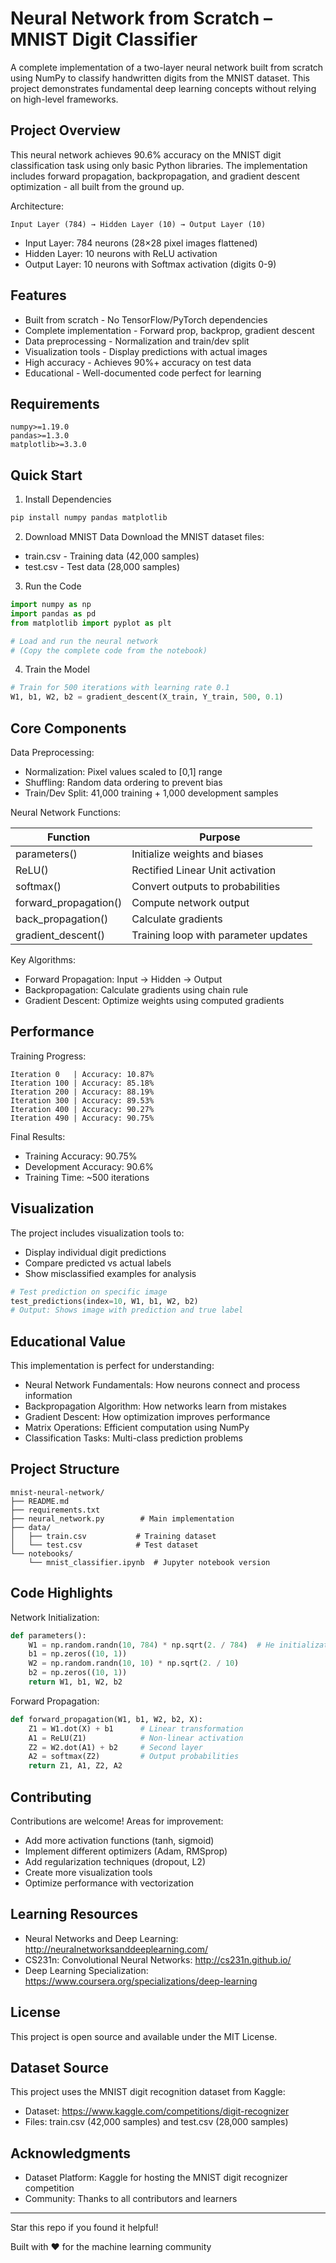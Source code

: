 Neural Network from Scratch – MNIST Digit Classifier
=================================================

A complete implementation of a two-layer neural network built from scratch using NumPy to classify handwritten digits from the MNIST dataset. This project demonstrates fundamental deep learning concepts without relying on high-level frameworks.

Project Overview
---------------

This neural network achieves 90.6% accuracy on the MNIST digit classification task using only basic Python libraries. The implementation includes forward propagation, backpropagation, and gradient descent optimization - all built from the ground up.

Architecture:
```
Input Layer (784) → Hidden Layer (10) → Output Layer (10)
```

- Input Layer: 784 neurons (28×28 pixel images flattened)
- Hidden Layer: 10 neurons with ReLU activation  
- Output Layer: 10 neurons with Softmax activation (digits 0-9)

Features
--------

- Built from scratch - No TensorFlow/PyTorch dependencies
- Complete implementation - Forward prop, backprop, gradient descent
- Data preprocessing - Normalization and train/dev split
- Visualization tools - Display predictions with actual images
- High accuracy - Achieves 90%+ accuracy on test data
- Educational - Well-documented code perfect for learning

Requirements
------------

```
numpy>=1.19.0
pandas>=1.3.0
matplotlib>=3.3.0
```

Quick Start
-----------

1. Install Dependencies
```bash
pip install numpy pandas matplotlib
```

2. Download MNIST Data
Download the MNIST dataset files:
- train.csv - Training data (42,000 samples)
- test.csv - Test data (28,000 samples)

3. Run the Code
```python
import numpy as np
import pandas as pd
from matplotlib import pyplot as plt

# Load and run the neural network
# (Copy the complete code from the notebook)
```

4. Train the Model
```python
# Train for 500 iterations with learning rate 0.1
W1, b1, W2, b2 = gradient_descent(X_train, Y_train, 500, 0.1)
```

Core Components
---------------

Data Preprocessing:
- Normalization: Pixel values scaled to [0,1] range
- Shuffling: Random data ordering to prevent bias
- Train/Dev Split: 41,000 training + 1,000 development samples

Neural Network Functions:

| Function | Purpose |
|----------|---------|
| parameters() | Initialize weights and biases |
| ReLU() | Rectified Linear Unit activation |
| softmax() | Convert outputs to probabilities |
| forward_propagation() | Compute network output |
| back_propagation() | Calculate gradients |
| gradient_descent() | Training loop with parameter updates |

Key Algorithms:
- Forward Propagation: Input → Hidden → Output
- Backpropagation: Calculate gradients using chain rule
- Gradient Descent: Optimize weights using computed gradients

Performance
-----------

Training Progress:
```
Iteration 0   | Accuracy: 10.87%
Iteration 100 | Accuracy: 85.18%
Iteration 200 | Accuracy: 88.19%
Iteration 300 | Accuracy: 89.53%
Iteration 400 | Accuracy: 90.27%
Iteration 490 | Accuracy: 90.75%
```

Final Results:
- Training Accuracy: 90.75%
- Development Accuracy: 90.6%
- Training Time: ~500 iterations

Visualization
-------------

The project includes visualization tools to:
- Display individual digit predictions
- Compare predicted vs actual labels
- Show misclassified examples for analysis

```python
# Test prediction on specific image
test_predictions(index=10, W1, b1, W2, b2)
# Output: Shows image with prediction and true label
```

Educational Value
----------------

This implementation is perfect for understanding:
- Neural Network Fundamentals: How neurons connect and process information
- Backpropagation Algorithm: How networks learn from mistakes
- Gradient Descent: How optimization improves performance
- Matrix Operations: Efficient computation using NumPy
- Classification Tasks: Multi-class prediction problems

Project Structure
----------------

```
mnist-neural-network/
├── README.md
├── requirements.txt
├── neural_network.py        # Main implementation
├── data/
│   ├── train.csv           # Training dataset
│   └── test.csv            # Test dataset
└── notebooks/
    └── mnist_classifier.ipynb  # Jupyter notebook version
```

Code Highlights
---------------

Network Initialization:
```python
def parameters():
    W1 = np.random.randn(10, 784) * np.sqrt(2. / 784)  # He initialization
    b1 = np.zeros((10, 1))
    W2 = np.random.randn(10, 10) * np.sqrt(2. / 10)
    b2 = np.zeros((10, 1))
    return W1, b1, W2, b2
```

Forward Propagation:
```python
def forward_propagation(W1, b1, W2, b2, X):
    Z1 = W1.dot(X) + b1      # Linear transformation
    A1 = ReLU(Z1)            # Non-linear activation
    Z2 = W2.dot(A1) + b2     # Second layer
    A2 = softmax(Z2)         # Output probabilities
    return Z1, A1, Z2, A2
```

Contributing
------------

Contributions are welcome! Areas for improvement:
- Add more activation functions (tanh, sigmoid)
- Implement different optimizers (Adam, RMSprop)
- Add regularization techniques (dropout, L2)
- Create more visualization tools
- Optimize performance with vectorization

Learning Resources
-----------------

- Neural Networks and Deep Learning: http://neuralnetworksanddeeplearning.com/
- CS231n: Convolutional Neural Networks: http://cs231n.github.io/
- Deep Learning Specialization: https://www.coursera.org/specializations/deep-learning

License
-------

This project is open source and available under the MIT License.

Dataset Source
--------------

This project uses the MNIST digit recognition dataset from Kaggle:
- Dataset: https://www.kaggle.com/competitions/digit-recognizer
- Files: train.csv (42,000 samples) and test.csv (28,000 samples)


Acknowledgments
---------------

- Dataset Platform: Kaggle for hosting the MNIST digit recognizer competition
- Community: Thanks to all contributors and learners

---

Star this repo if you found it helpful!

Built with ❤️ for the machine learning community
